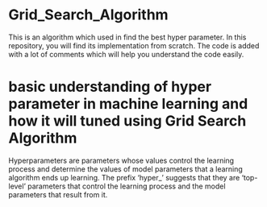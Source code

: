 # Grid_Search_Algorithm
This is an algorithm which used in find the best hyper parameter. In this repository, you will find its implementation from scratch.
The code is added with a lot of comments which will help you understand the code easily.

# basic understanding of hyper parameter in machine learning and how it will tuned using Grid Search Algorithm
Hyperparameters are parameters whose values control the learning process and determine the values of model parameters that a learning algorithm ends up learning. The prefix ‘hyper_’ suggests that they are ‘top-level’ parameters that control the learning process and the model parameters that result from it.
